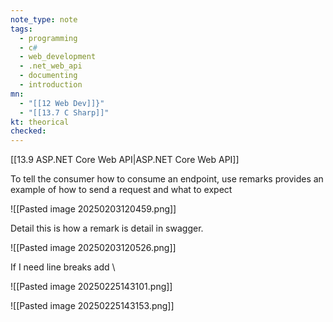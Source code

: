 ```yaml
---
note_type: note
tags:
  - programming
  - c#
  - web_development
  - .net_web_api
  - documenting
  - introduction
mn:
  - "[[12 Web Dev]]}"
  - "[[13.7 C Sharp]]"
kt: theorical
checked:
---
```

[[13.9 ASP.NET Core Web API|ASP.NET Core Web API]]

To tell the consumer how to consume an endpoint, use remarks provides an example of how to send a request and what to expect

![[Pasted image 20250203120459.png]]

Detail this is how a remark is detail in swagger.

![[Pasted image 20250203120526.png]]

If I need line breaks add \

![[Pasted image 20250225143101.png]]

![[Pasted image 20250225143153.png]]

